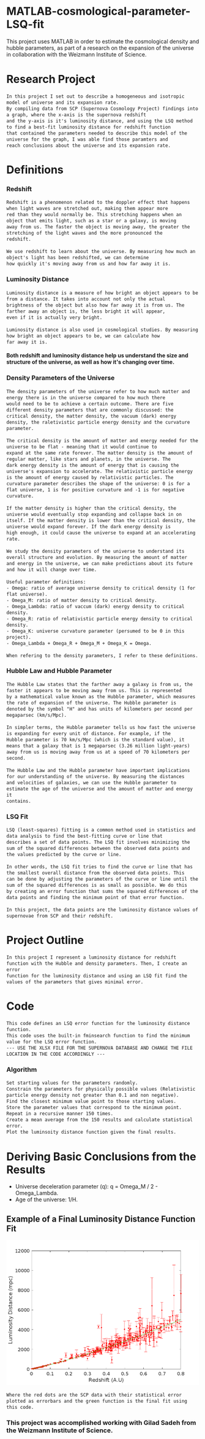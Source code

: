 # MATLAB-cosmological-parameter-LSQ-fit
This project uses MATLAB in order to estimate the cosmological density and hubble parameters, as part of a research on the expansion of the universe in collaboration with the Weizmann Institute of Science.

# Research Project

    In this project I set out to describe a homogeneous and isotropic model of universe and its expansion rate.
    By compiling data from SCP (Supernova Cosmology Project) findings into a graph, where the x-axis is the supernova redshift 
    and the y-axis is it's luminosity distance, and using the LSQ method to find a best-fit luminosity distance for redshift function 
    that contained the parameters needed to describe this model of the universe for the graph, I was able find those paramters and 
    reach conclusions about the universe and its expansion rate.

# Definitions

  ### Redshift
    Redshift is a phenomenon related to the doppler effect that happens when light waves are stretched out, making them appear more 
    red than they would normally be. This stretching happens when an object that emits light, such as a star or a galaxy, is moving 
    away from us. The faster the object is moving away, the greater the stretching of the light waves and the more pronounced the 
    redshift.

    We use redshift to learn about the universe. By measuring how much an object's light has been redshifted, we can determine
    how quickly it's moving away from us and how far away it is.

  ### Luminosity Distance
    Luminosity distance is a measure of how bright an object appears to be from a distance. It takes into account not only the actual 
    brightness of the object but also how far away it is from us. The farther away an object is, the less bright it will appear, 
    even if it is actually very bright.

    Luminosity distance is also used in cosmological studies. By measuring how bright an object appears to be, we can calculate how 
    far away it is. 
  
  #### Both redshift and luminosity distance help us understand the size and structure of the universe, as well as how it's changing over time.
  
  ### Density Parameters of the Universe
    The density parameters of the universe refer to how much matter and energy there is in the universe compared to how much there 
    would need to be to achieve a certain outcome. There are five different density parameters that are commonly discussed: the 
    critical density, the matter density, the vacuum (dark) energy density, the raletivistic particle energy density and the curvature 
    parameter.

    The critical density is the amount of matter and energy needed for the universe to be flat - meaning that it would continue to 
    expand at the same rate forever. The matter density is the amount of regular matter, like stars and planets, in the universe. The 
    dark energy density is the amount of energy that is causing the universe's expansion to accelerate. The relativistic particle energy 
    is the amount of energy caused by relativistic particles. The curvature parameter describes the shape of the universe: 0 is for a 
    flat universe, 1 is for positive curvature and -1 is for negative curvature.

    If the matter density is higher than the critical density, the universe would eventually stop expanding and collapse back in on 
    itself. If the matter density is lower than the critical density, the universe would expand forever. If the dark energy density is 
    high enough, it could cause the universe to expand at an accelerating rate.
    
    We study the density parameters of the universe to understand its overall structure and evolution. By measuring the amount of matter 
    and energy in the universe, we can make predictions about its future and how it will change over time.
    
    Useful parameter definitions:
    - Omega: ratio of average universe density to critical density (1 for flat universe).
    - Omega_M: ratio of matter density to critical density.
    - Omega_Lambda: ratio of vaccum (dark) energy density to critical density.
    - Omega_R: ratio of relativistic particle energy density to critical density.
    - Omega_K: universe curvature parameter (persumed to be 0 in this project).
    - Omega_Lambda + Omega_R + Omega_M + Omega_K = Omega.
    
    When refering to the density parameters, I refer to these definitions.
    
  ### Hubble Law and Hubble Parameter
    The Hubble Law states that the farther away a galaxy is from us, the faster it appears to be moving away from us. This is represented 
    by a mathematical value known as the Hubble parameter, which measures the rate of expansion of the universe. The Hubble parameter is 
    denoted by the symbol "H" and has units of kilometers per second per megaparsec (km/s/Mpc).

    In simpler terms, the Hubble parameter tells us how fast the universe is expanding for every unit of distance. For example, if the 
    Hubble parameter is 70 km/s/Mpc (which is the standard value), it means that a galaxy that is 1 megaparsec (3.26 million light-years) 
    away from us is moving away from us at a speed of 70 kilometers per second.

    The Hubble Law and the Hubble parameter have important implications for our understanding of the universe. By measuring the distances 
    and velocities of galaxies, we can use the Hubble parameter to estimate the age of the universe and the amount of matter and energy it 
    contains.
  
  ### LSQ Fit
    LSQ (least-squares) fitting is a common method used in statistics and data analysis to find the best-fitting curve or line that 
    describes a set of data points. The LSQ fit involves minimizing the sum of the squared differences between the observed data points and 
    the values predicted by the curve or line.

    In other words, the LSQ fit tries to find the curve or line that has the smallest overall distance from the observed data points. This 
    can be done by adjusting the parameters of the curve or line until the sum of the squared differences is as small as possible. We do this 
    by creating an error function that sums the squared differences of the data points and finding the minimum point of that error function.
    
    In this project, the data points are the luminosity distance values of supernovae from SCP and their redshift.

# Project Outline
    
    In this project I represent a luminosity distance for redshift function with the Hubble and density parameters. Then, I create an error 
    function for the luminosity distance and using an LSQ fit find the values of the parameters that gives minimal error.
    

# Code

    This code defines an LSQ error function for the luminosity distance function.
    This code uses the built-in fminsearch function to find the minimum value for the LSQ error function.
    --- USE THE XLSX FILE FOR THE SUPERNOVA DATABASE AND CHANGE THE FILE LOCATION IN THE CODE ACCORDINGLY ---

### Algorithm

    Set starting values for the parameters randomly.
    Constrain the parameters for physically possible values (Relativistic particle energy density not greater than 0.1 and non negative).
    Find the closest minimum value point to those starting values.
    Store the parameter values that correspond to the minimum point.
    Repeat in a recursive manner 150 times.
    Create a mean average from the 150 results and calculate statistical error.
    Plot the luminsoity distance function given the final results.

# Deriving Basic Conclusions from the Results

  - Universe deceleration parameter (q): q = Omega_M / 2 - Omega_Lambda.
  - Age of the universe: 1/H.

## Example of a Final Luminosity Distance Function Fit
![image](https://github.com/NoRehovot/MATLAB-Cosmological-Parameter-LSQ-Fit/blob/main/final_function.png)
    
    Where the red dots are the SCP data with their statistical error plotted as errorbars and the green function is the final fit using this code.

### This project was accomplished working with Gilad Sadeh from the Weizmann Institute of Science.
